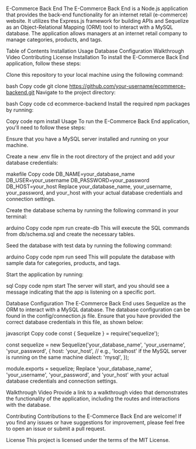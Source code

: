 E-Commerce Back End
The E-Commerce Back End is a Node.js application that provides the back-end functionality for an internet retail (e-commerce) website. It utilizes the Express.js framework for building APIs and Sequelize as an Object-Relational Mapping (ORM) tool to interact with a MySQL database. The application allows managers at an internet retail company to manage categories, products, and tags.

Table of Contents
Installation
Usage
Database Configuration
Walkthrough Video
Contributing
License
Installation
To install the E-Commerce Back End application, follow these steps:

Clone this repository to your local machine using the following command:

bash
Copy code
git clone https://github.com/your-username/ecommerce-backend.git
Navigate to the project directory:

bash
Copy code
cd ecommerce-backend
Install the required npm packages by running:

Copy code
npm install
Usage
To run the E-Commerce Back End application, you'll need to follow these steps:

Ensure that you have a MySQL server installed and running on your machine.

Create a new .env file in the root directory of the project and add your database credentials:

makefile
Copy code
DB_NAME=your_database_name
DB_USER=your_username
DB_PASSWORD=your_password
DB_HOST=your_host
Replace your_database_name, your_username, your_password, and your_host with your actual database credentials and connection settings.

Create the database schema by running the following command in your terminal:

arduino
Copy code
npm run create-db
This will execute the SQL commands from db/schema.sql and create the necessary tables.

Seed the database with test data by running the following command:

arduino
Copy code
npm run seed
This will populate the database with sample data for categories, products, and tags.

Start the application by running:

sql
Copy code
npm start
The server will start, and you should see a message indicating that the app is listening on a specific port.

Database Configuration
The E-Commerce Back End uses Sequelize as the ORM to interact with a MySQL database. The database configuration can be found in the config/connection.js file. Ensure that you have provided the correct database credentials in this file, as shown below:

javascript
Copy code
const { Sequelize } = require('sequelize');

const sequelize = new Sequelize('your_database_name', 'your_username', 'your_password', {
  host: 'your_host', // e.g., 'localhost' if the MySQL server is running on the same machine
  dialect: 'mysql',
});

module.exports = sequelize;
Replace 'your_database_name', 'your_username', 'your_password', and 'your_host' with your actual database credentials and connection settings.

Walkthrough Video
Provide a link to a walkthrough video that demonstrates the functionality of the application, including the routes and interactions with the database.

Contributing
Contributions to the E-Commerce Back End are welcome! If you find any issues or have suggestions for improvement, please feel free to open an issue or submit a pull request.

License
This project is licensed under the terms of the MIT License.

